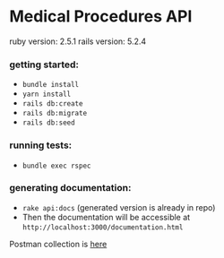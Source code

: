 # Medical Procedures API
ruby version: 2.5.1
rails version: 5.2.4

### getting started: 
 * `bundle install`
 * `yarn install`
 * `rails db:create`
 * `rails db:migrate`
 * `rails db:seed`
 
### running tests:
 * `bundle exec rspec`

### generating documentation:
 * `rake api:docs` (generated version is already in repo)
 * Then the documentation will be accessible at `http://localhost:3000/documentation.html`

Postman collection is [here](/docs/api/MEDICAL%20PROCEDURES%20API.postman_collection.json)

